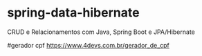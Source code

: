 
# spring-data-hibernate
CRUD e Relacionamentos com Java, Spring Boot e JPA/Hibernate

#gerador cpf
https://www.4devs.com.br/gerador_de_cpf
